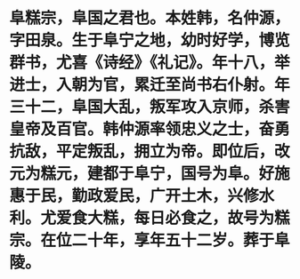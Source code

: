 # 阜糕宗，阜国之君也。本姓韩，名仲源，字田泉。生于阜宁之地，幼时好学，博览群书，尤喜《诗经》《礼记》。年十八，举进士，入朝为官，累迁至尚书右仆射。年三十二，阜国大乱，叛军攻入京师，杀害皇帝及百官。韩仲源率领忠义之士，奋勇抗敌，平定叛乱，拥立为帝。即位后，改元为糕元，建都于阜宁，国号为阜。好施惠于民，勤政爱民，广开土木，兴修水利。尤爱食大糕，每日必食之，故号为糕宗。在位二十年，享年五十二岁。葬于阜陵。
